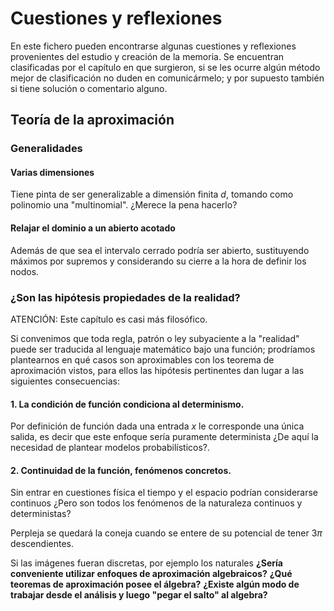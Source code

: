 # Cuestiones y reflexiones

En este fichero pueden encontrarse algunas cuestiones y reflexiones  provenientes del estudio y creación de la memoria.
Se encuentran clasificadas por el capítulo en que surgieron, si se les ocurre algún método mejor de clasificación no duden en comunicármelo;
y por supuesto también si tiene solución o comentario alguno.

## Teoría de la aproximación

### Generalidades

#### Varias dimensiones

Tiene pinta de ser generalizable a dimensión finita $d$, tomando como polinomio una "multinomial". 
¿Merece la pena hacerlo?

#### Relajar el dominio a un abierto acotado

Además de que sea el intervalo cerrado podría ser abierto, sustituyendo máximos por supremos y considerando su cierre a la hora de definir los nodos.

### ¿Son las hipótesis propiedades de la realidad?

ATENCIÓN: Este capítulo es casi más filosófico. 

Si convenimos que toda regla, patrón o ley subyaciente a la "realidad" puede ser traducida
al lenguaje matemático bajo una función; prodríamos plantearnos en qué casos son aproximables
con los teorema de aproximación vistos, para ellos las hipótesis pertinentes dan lugar a las siguientes consecuencias:

#### 1. La condición de función condiciona al determinismo.

Por definición de función dada una entrada $x$ le corresponde una única salida, es decir que este
enfoque sería puramente determinista ¿De aquí la necesidad de plantear modelos probabilísticos?. 

#### 2. Continuidad de la función, fenómenos concretos.

Sin entrar en cuestiones física el tiempo y el espacio podrían considerarse continuos ¿Pero son todos
los fenómenos de la naturaleza continuos y deterministas? 

Perpleja se quedará la coneja cuando se entere de su potencial de tener  $3\pi$ descendientes.

Si las imágenes fueran discretas, por ejemplo los naturales **¿Sería conveniente utilizar enfoques de
aproximación algebraicos?** **¿Qué teoremas de aproximación posee el álgebra?**
**¿Existe algún modo de trabajar desde el análisis y luego "pegar el salto" al algebra?**

